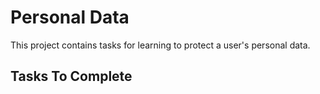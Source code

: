 # Personal Data

This project contains tasks for learning to protect a user's personal data.

## Tasks To Complete
